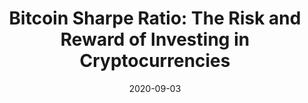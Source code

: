 ---
title: "Bitcoin Sharpe Ratio: The Risk and Reward of Investing in Cryptocurrencies"
date: 2020-09-03
categories: [blog post]
tags: [blockchain, finance]
link: https://hackernoon.com/bitcoin-sharpe-ratio-the-risk-and-reward-of-investing-in-cryptocurrencies-i81e3xo8
---